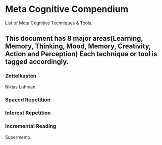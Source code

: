 # Meta Cognitive Compendium
List of Meta Cognitive Techniques &amp; Tools.

## This document has 8 major areas(Learning, Memory, Thinking, Mood, Memory, Creativity, Action and Perception) Each technique or tool is tagged accordingly.

### Zettelkasten
Niklas Luhman

### Spaced Repetition

### Interest Repetition

### Incremental Reading
Supermemo.
